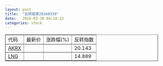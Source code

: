 ```yaml
---
layout: post
title:  "反转股票20160330"
date:   2016-03-30 04:18:22
categories: stock
---
```


<script type="text/javascript">
var stockList = []
stockList.push('gb_akrx');
stockList.push('gb_lng');
</script>

<table border="1">
 <tr>
 <td>代码</td>
  <td>最新价</td>
  <td>涨跌幅(%)</td>
 <td>反转指数</td>
</tr>
  <tr id="akrx"><td><a href="http://stock.finance.sina.com.cn/usstock/quotes/AKRX.html" target="_blank">AKRX</a></td><td></td><td></td><td>20.143</td></tr>
  <tr id="lng"><td><a href="http://stock.finance.sina.com.cn/usstock/quotes/LNG.html" target="_blank">LNG</a></td><td></td><td></td><td>14.889</td></tr>
</table>
